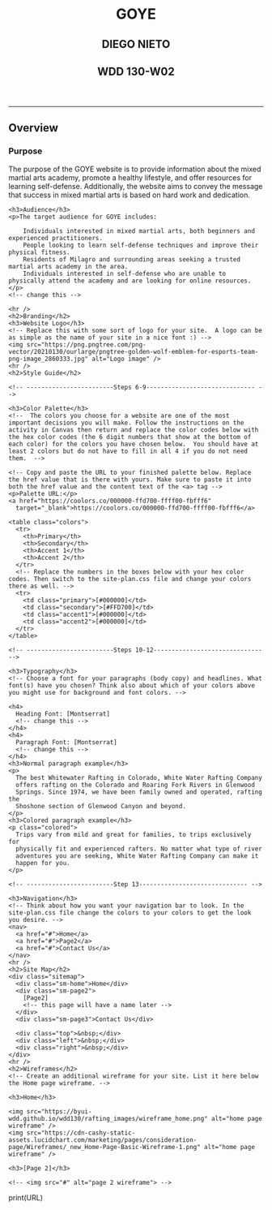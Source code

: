 
<!DOCTYPE html>
<html lang="en-us">

<head>
  <meta charset="utf-8" />
  <title>Site Plan</title>
  <link type="text/css" rel="stylesheet" href="styles/site-plan-rafting.css" />
</head>

<body>
  <header>
    <h1>GOYE</h1>
    <h2>DIEGO NIETO</h2>
    <h2>WDD 130-W02</h2>
    <!-- In the header above, add the name of your site, your name and class number. For example if you are in section 3 you would put WDD 130-03 -->
  </header>
  <main>
    <!-- ------------------------Steps 2-5------------------------------ -->
    <hr />
    <h2>Overview</h2>
    <h3>Purpose</h3>
    <p>The purpose of the GOYE website is to provide information about the mixed martial arts academy, promote a healthy lifestyle, and offer resources for learning self-defense. Additionally, the website aims to convey the message that success in mixed martial arts is based on hard work and dedication.</p>
    <!-- change this -->

    <h3>Audience</h3>
    <p>The target audience for GOYE includes:

        Individuals interested in mixed martial arts, both beginners and experienced practitioners.
        People looking to learn self-defense techniques and improve their physical fitness.
        Residents of Milagro and surrounding areas seeking a trusted martial arts academy in the area.
        Individuals interested in self-defense who are unable to physically attend the academy and are looking for online resources.</p>
    <!-- change this -->

    <hr />
    <h2>Branding</h2>
    <h3>Website Logo</h3>
    <!-- Replace this with some sort of logo for your site.  A logo can be as simple as the name of your site in a nice font :) -->
    <img src="https://png.pngtree.com/png-vector/20210130/ourlarge/pngtree-golden-wolf-emblem-for-esports-team-png-image_2860333.jpg" alt="Logo image" />
    <hr />
    <h2>Style Guide</h2>

    <!-- ------------------------Steps 6-9------------------------------ -->

    <h3>Color Palette</h3>
    <!--  The colors you choose for a website are one of the most important decisions you will make. Follow the instructions on the activity in Canvas then return and replace the color codes below with the hex color codes (the 6 digit numbers that show at the bottom of each color) for the colors you have chosen below.  You should have at least 2 colors but do not have to fill in all 4 if you do not need them.  -->

    <!-- Copy and paste the URL to your finished palette below. Replace the href value that is there with yours. Make sure to paste it into both the href value and the content text of the <a> tag -->
    <p>Palette URL:</p>
    <a href="https://coolors.co/000000-ffd700-ffff00-fbfff6"
      target="_blank">https://coolors.co/000000-ffd700-ffff00-fbfff6</a>

    <table class="colors">
      <tr>
        <th>Primary</th>
        <th>Secondary</th>
        <th>Accent 1</th>
        <th>Accent 2</th>
      </tr>
      <!-- Replace the numbers in the boxes below with your hex color codes. Then switch to the site-plan.css file and change your colors there as well. -->
      <tr>
        <td class="primary">[#000000]</td>
        <td class="secondary">[#FFD700]</td>
        <td class="accent1">[#000000]</td>
        <td class="accent2">[#000000]</td>
      </tr>
    </table>

    <!-- ------------------------Steps 10-12------------------------------ -->

    <h3>Typography</h3>
    <!-- Choose a font for your paragraphs (body copy) and headlines. What font(s) have you chosen? Think also about which of your colors above you might use for background and font colors. -->

    <h4>
      Heading Font: [Montserrat]
      <!-- change this -->
    </h4>
    <h4>
      Paragraph Font: [Montserrat]
      <!-- change this -->
    </h4>
    <h3>Normal paragraph example</h3>
    <p>
      The best Whitewater Rafting in Colorado, White Water Rafting Company
      offers rafting on the Colorado and Roaring Fork Rivers in Glenwood
      Springs. Since 1974, we have been family owned and operated, rafting the
      Shoshone section of Glenwood Canyon and beyond.
    </p>
    <h3>Colored paragraph example</h3>
    <p class="colored">
      Trips vary from mild and great for families, to trips exclusively for
      physically fit and experienced rafters. No matter what type of river
      adventures you are seeking, White Water Rafting Company can make it
      happen for you.
    </p>

    <!-- ------------------------Step 13------------------------------ -->

    <h3>Navigation</h3>
    <!-- Think about how you want your navigation bar to look. In the site-plan.css file change the colors to your colors to get the look you desire. -->
    <nav>
      <a href="#">Home</a>
      <a href="#">Page2</a>
      <a href="#">Contact Us</a>
    </nav>
    <hr />
    <h2>Site Map</h2>
    <div class="sitemap">
      <div class="sm-home">Home</div>
      <div class="sm-page2">
        [Page2]
        <!-- this page will have a name later -->
      </div>
      <div class="sm-page3">Contact Us</div>

      <div class="top">&nbsp;</div>
      <div class="left">&nbsp;</div>
      <div class="right">&nbsp;</div>
    </div>
    <hr />
    <h2>Wireframes</h2>
    <!-- Create an additional wireframe for your site. List it here below the Home page wireframe. -->

    <h3>Home</h3>

    <img src="https://byui-wdd.github.io/wdd130/rafting_images/wireframe_home.png" alt="home page wireframe" />
    <img src="https://cdn-cashy-static-assets.lucidchart.com/marketing/pages/consideration-page/Wireframes/_new_Home-Page-Basic-Wireframe-1.png" alt="home page wireframe" />

    <h3>[Page 2]</h3>

    <!-- <img src="#" alt="page 2 wireframe"> -->
  </main>
</body>

</html>
print(URL)
